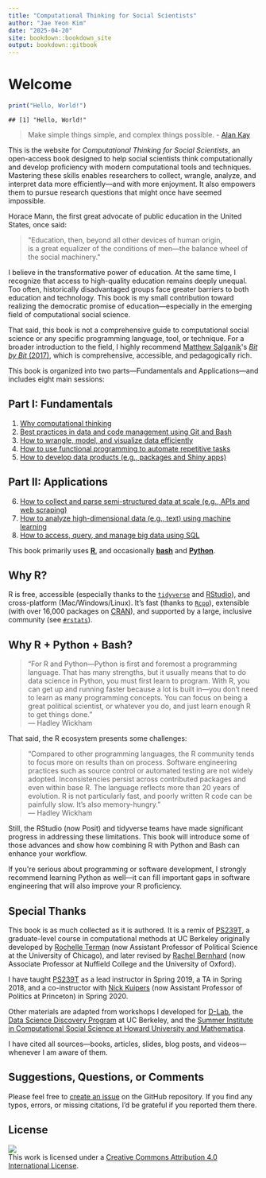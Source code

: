 ```yaml
---
title: "Computational Thinking for Social Scientists"
author: "Jae Yeon Kim"
date: "2025-04-20"
site: bookdown::bookdown_site
output: bookdown::gitbook
---
```


# Welcome


``` r
print("Hello, World!")
```

```
## [1] "Hello, World!"
```

> Make simple things simple, and complex things possible. - [Alan Kay](https://www.quora.com/What-is-the-story-behind-Alan-Kay-s-adage-Simple-things-should-be-simple-complex-things-should-be-possible)

This is the website for *Computational Thinking for Social Scientists*, an open-access book designed to help social scientists think computationally and develop proficiency with modern computational tools and techniques. Mastering these skills enables researchers to collect, wrangle, analyze, and interpret data more efficiently—and with more enjoyment. It also empowers them to pursue research questions that might once have seemed impossible.

Horace Mann, the first great advocate of public education in the United States, once said:

> "Education, then, beyond all other devices of human origin,  
> is a great equalizer of the conditions of men—the balance wheel of the social machinery."

I believe in the transformative power of education. At the same time, I recognize that access to high-quality education remains deeply unequal. Too often, historically disadvantaged groups face greater barriers to both education and technology. This book is my small contribution toward realizing the democratic promise of education—especially in the emerging field of computational social science.

That said, this book is not a comprehensive guide to computational social science or any specific programming language, tool, or technique. For a broader introduction to the field, I highly recommend [Matthew Salganik](http://www.princeton.edu/~mjs3/)'s [*Bit by Bit* (2017)](https://www.bitbybitbook.com/), which is comprehensive, accessible, and pedagogically rich.

This book is organized into two parts—Fundamentals and Applications—and includes eight main sessions:

## Part I: Fundamentals

1. [Why computational thinking](#motivation)  
2. [Best practices in data and code management using Git and Bash](#git_bash)  
3. [How to wrangle, model, and visualize data efficiently](#tidy_data)  
4. [How to use functional programming to automate repetitive tasks](#functional_programming)  
5. [How to develop data products (e.g., packages and Shiny apps)](#products)  

## Part II: Applications

6. [How to collect and parse semi-structured data at scale (e.g., APIs and web scraping)](#semi_structured_data)  
7. [How to analyze high-dimensional data (e.g., text) using machine learning](#machine_learning)  
8. [How to access, query, and manage big data using SQL](#big_data)  

This book primarily uses [**R**](https://www.r-project.org/about.html), and occasionally [**bash**](https://www.gnu.org/software/bash/) and [**Python**](https://www.python.org/about/).

## **Why R?**  
  R is free, accessible (especially thanks to the [`tidyverse`](https://www.tidyverse.org/) and [RStudio](https://posit.co)), and cross-platform (Mac/Windows/Linux). It’s fast (thanks to [`Rcpp`](https://cran.r-project.org/web/packages/Rcpp/index.html)), extensible (with over 16,000 packages on [CRAN](https://cran.r-project.org/web/packages/)), and supported by a large, inclusive community (see [`#rstats`](https://twitter.com/search?q=%23rstats&src=typed_query)).

## **Why R + Python + Bash?**  

  > “For R and Python—Python is first and foremost a programming language. That has many strengths, but it usually means that to do data science in Python, you must first learn to program. With R, you can get up and running faster because a lot is built in—you don’t need to learn as many programming concepts. You can focus on being a great political scientist, or whatever you do, and just learn enough R to get things done.”  
  > — Hadley Wickham

  That said, the R ecosystem presents some challenges:  
  
  > “Compared to other programming languages, the R community tends to focus more on results than on process. Software engineering practices such as source control or automated testing are not widely adopted. Inconsistencies persist across contributed packages and even within base R. The language reflects more than 20 years of evolution. R is not particularly fast, and poorly written R code can be painfully slow. It’s also memory-hungry.”  
  > — Hadley Wickham

  Still, the RStudio (now Posit) and tidyverse teams have made significant progress in addressing these limitations. This book will introduce some of those advances and show how combining R with Python and Bash can enhance your workflow.

  If you're serious about programming or software development, I strongly recommend learning Python as well—it can fill important gaps in software engineering that will also improve your R proficiency.

## Special Thanks

This book is as much collected as it is authored. It is a remix of [PS239T](https://github.com/rochelleterman/PS239T), a graduate-level course in computational methods at UC Berkeley originally developed by [Rochelle Terman](http://rochelleterman.com/) (now Assistant Professor of Political Science at the University of Chicago), and later revised by [Rachel Bernhard](http://rachelbernhard.com/) (now Associate Professor at Nuffield College and the University of Oxford).  

I have taught [PS239T](https://github.com/PS239T/spring_2021) as a lead instructor in Spring 2019, a TA in Spring 2018, and a co-instructor with [Nick Kuipers](https://nicholaskuipers.com/) (now Assistant Professor of Politics at Princeton) in Spring 2020.

Other materials are adapted from workshops I developed for [D-Lab](https://dlab.berkeley.edu/), the [Data Science Discovery Program](https://data.berkeley.edu/research/discovery-program-home) at UC Berkeley, and the [Summer Institute in Computational Social Science at Howard University and Mathematica](https://sicss.io/2021/howard-mathematica/).

I have cited all sources—books, articles, slides, blog posts, and videos—whenever I am aware of them.

## Suggestions, Questions, or Comments

Please feel free to [create an issue](https://github.com/jaeyk/PS239T/issues) on the GitHub repository. If you find any typos, errors, or missing citations, I’d be grateful if you reported them there.

## License

![](https://licensebuttons.net/l/by/4.0/88x31.png)  
This work is licensed under a [Creative Commons Attribution 4.0 International License](https://creativecommons.org/licenses/by/4.0/).
